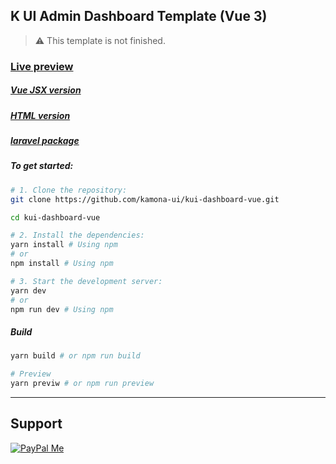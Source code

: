## K UI Admin Dashboard Template (Vue 3)

> ⚠️ This template is not finished.

### [Live preview](https://kamona-ui.github.io/kui-dashboard-vue/)

##### [Vue JSX version](https://github.com/kamona-ui/kui-dashboard-vue-jsx/)

##### [HTML version](https://github.com/kamona-ui/kui-dashboard-html/)

##### [laravel package](https://github.com/Kamona-WD/kui-laravel-breeze/)

##### To get started:

```bash
# 1. Clone the repository:
git clone https://github.com/kamona-ui/kui-dashboard-vue.git

cd kui-dashboard-vue

# 2. Install the dependencies:
yarn install # Using npm
# or
npm install # Using npm

# 3. Start the development server:
yarn dev
# or
npm run dev # Using npm
```

##### Build

```bash
yarn build # or npm run build

# Preview
yarn previw # or npm run preview
```

---

## Support

[![PayPal Me](https://www.paypalobjects.com/en_US/i/btn/btn_donateCC_LG.gif)](https://www.paypal.me/Akamel721/)
